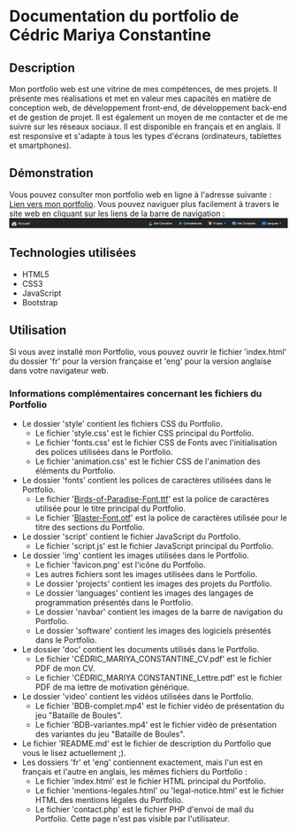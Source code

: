 # Documentation du portfolio de Cédric Mariya Constantine
## Description
Mon portfolio web est une vitrine de mes compétences, de mes projets. Il présente mes réalisations et met en valeur mes capacités en matière de conception web, de développement front-end, de développement back-end et de gestion de projet. Il est également un moyen de me contacter et de me suivre sur les réseaux sociaux. Il est disponible en français et en anglais. Il est responsive et s'adapte à tous les types d'écrans (ordinateurs, tablettes et smartphones).

## Démonstration
Vous pouvez consulter mon portfolio web en ligne à l'adresse suivante : [Lien vers mon portfolio](https://perso-etudiant.u-pem.fr/~mariyaconsta02).
Vous pouvez naviguer plus facilement à travers le site web en cliquant sur les liens de la barre de navigation : ![Barre de navigation avec un bouton d'Accueil, des liens internes pour la section "Me Connaître", "Compétences", "Projets" avec les différents types de projets à sélectionner et "Me Contacter". Il y a également une page en anglais accessible](navbar.png)

## Technologies utilisées
- HTML5
- CSS3
- JavaScript
- Bootstrap

## Utilisation
Si vous avez installé mon Portfolio, vous pouvez ouvrir le fichier 'index.html' du dossier 'fr' pour la version française et 'eng' pour la version anglaise dans votre navigateur web.
### Informations complémentaires concernant les fichiers du Portfolio
- Le dossier 'style' contient les fichiers CSS du Portfolio.
    - Le fichier 'style.css' est le fichier CSS principal du Portfolio.
    - Le fichier 'fonts.css' est le fichier CSS de Fonts avec l'initialisation des polices utilisées dans le Portfolio.
    - Le fichier 'animation.css' est le fichier CSS de l'animation des éléments du Portfolio.
- Le dossier 'fonts' contient les polices de caractères utilisées dans le Portfolio.
    - Le fichier '[Birds-of-Paradise-Font.ttf](https://www.dafont.com/birds-of-paradise.font)' est la police de caractères utilisée pour le titre principal du Portfolio.
    - Le fichier '[Blaster-Font.otf](https://www.dafont.com/blaster-6.font)' est la police de caractères utilisée pour le titre des sections du Portfolio.
- Le dossier 'script' contient le fichier JavaScript du Portfolio.
    - Le fichier 'script.js' est le fichier JavaScript principal du Portfolio.
- Le dossier 'img' contient les images utilisées dans le Portfolio.
    - Le fichier 'favicon.png' est l'icône du Portfolio.
    - Les autres fichiers sont les images utilisées dans le Portfolio.
    - Le dossier 'projects' contient les images des projets du Portfolio.
    - Le dossier 'languages' contient les images des langages de programmation présentés dans le Portfolio.
    - Le dossier 'navbar' contient les images de la barre de navigation du Portfolio.
    - Le dossier 'software' contient les images des logiciels présentés dans le Portfolio.
- Le dossier 'doc' contient les documents utilisés dans le Portfolio.
    - Le fichier 'CÉDRIC_MARIYA_CONSTANTINE_CV.pdf' est le fichier PDF de mon CV.
    - Le fichier 'CÉDRIC_MARIYA CONSTANTINE_Lettre.pdf' est le fichier PDF de ma lettre de motivation générique.
- Le dossier 'video' contient les vidéos utilisées dans le Portfolio.
    - Le fichier 'BDB-complet.mp4' est le fichier vidéo de présentation du jeu "Bataille de Boules".
    - Le fichier 'BDB-variantes.mp4' est le fichier vidéo de présentation des variantes du jeu "Bataille de Boules".
- Le fichier 'README.md' est le fichier de description du Portfolio que vous le lisez actuellement ;).
- Les dossiers 'fr' et 'eng' contiennent exactement, mais l'un est en français et l'autre en anglais, les mêmes fichiers du Portfolio :
    - Le fichier 'index.html' est le fichier HTML principal du Portfolio.
    - Le fichier 'mentions-legales.html' ou 'legal-notice.html' est le fichier HTML des mentions légales du Portfolio.
    - Le fichier 'contact.php' est le fichier PHP d'envoi de mail du Portfolio. Cette page n'est pas visible par l'utilisateur.

